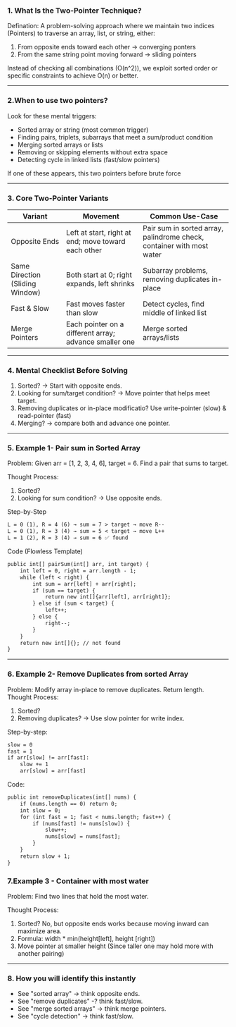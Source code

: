 ### 1. What Is the Two-Pointer Technique?
Defination: A problem-solving approach where we maintain two indices (Pointers) to traverse an array, list, or string, either:
   1. From opposite ends toward each other -> converging ponters
   2. From the same string point moving forward -> sliding pointers

   Instead of checking all combinations (O(n^2)), we exploit sorted order or specific constraints to achieve O(n) or better. 

---
### 2.When to use two pointers? 
Look for these mental triggers: 
* Sorted array or string (most common trigger)
* Finding pairs, triplets, subarrays that meet a sum/product condition
* Merging sorted arrays or lists
* Removing or skipping elements without extra space
* Detecting cycle in linked lists (fast/slow pointers)

If one of these appears, this two pointers before brute force

---

### 3. Core Two-Pointer Variants

| Variant | Movement | Common Use-Case |
| ------- |---------|-------------------|
| Opposite Ends | Left at start, right at end; move toward each other | Pair sum in sorted array, palindrome check, container with most water |
| Same Direction (Sliding Window) | Both start at 0; right expands, left shrinks | Subarray problems, removing duplicates in-place |
| Fast & Slow | Fast moves faster than slow | Detect cycles, find middle of linked list | 
| Merge Pointers| Each pointer on a different array; advance smaller one | Merge sorted arrays/lists|

---
### 4. Mental Checklist Before Solving
1. Sorted? -> Start with opposite ends. 
2. Looking for sum/target condition? -> Move pointer that helps meet target. 
3. Removing duplicates or in-place modificatio? Use write-pointer (slow) & read-pointer (fast)
4. Merging? -> compare both and advance one pointer.

----
### 5. Example 1- Pair sum in Sorted Array
Problem: Given arr = [1, 2, 3, 4, 6], target = 6. Find a pair that sums to target.

Thought Process:
1. Sorted? 
2. Looking for sum condition? → Use opposite ends.

Step-by-Step
```dtd
L = 0 (1), R = 4 (6) → sum = 7 > target → move R--
L = 0 (1), R = 3 (4) → sum = 5 < target → move L++
L = 1 (2), R = 3 (4) → sum = 6 ✅ found

```
Code (Flowless Template)
```dtd
public int[] pairSum(int[] arr, int target) {
    int left = 0, right = arr.length - 1;
    while (left < right) {
        int sum = arr[left] + arr[right];
        if (sum == target) {
            return new int[]{arr[left], arr[right]};
        } else if (sum < target) {
            left++;
        } else {
            right--;
        }
    }
    return new int[]{}; // not found
}

```
----
### 6. Example 2- Remove Duplicates from sorted Array
Problem: Modify array in-place to remove duplicates. Return length.
Thought Process:

1. Sorted?
2. Removing duplicates? → Use slow pointer for write index.

Step-by-step:
```dtd
slow = 0
fast = 1
if arr[slow] != arr[fast]:
    slow += 1
    arr[slow] = arr[fast]

```
Code: 
```dtd
public int removeDuplicates(int[] nums) {
    if (nums.length == 0) return 0;
    int slow = 0;
    for (int fast = 1; fast < nums.length; fast++) {
        if (nums[fast] != nums[slow]) {
            slow++;
            nums[slow] = nums[fast];
        }
    }
    return slow + 1;
}

```
### 7.Example 3 - Container with most water
Problem: Find two lines that hold the most water. 

Thought Process: 
1. Sorted? No, but opposite ends works because moving inward can maximize area. 
2. Formula: width * min(height[left], height [right])
3. Move pointer at smaller height (Since taller one may hold more with another pairing)

----

### 8. How you will identify this instantly
* See "sorted array" -> think opposite ends. 
* See "remove duplicates" -? think fast/slow. 
* See "merge sorted arrays" -> think merge pointers. 
* See "cycle detection" -> think fast/slow. 
